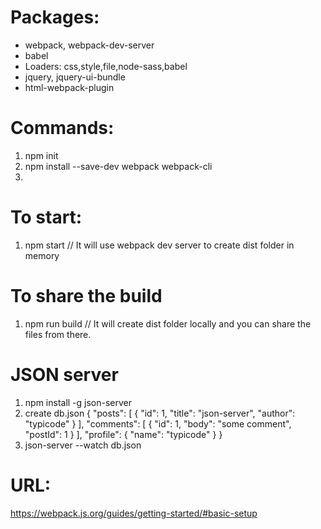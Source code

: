 # Packages:
* webpack, webpack-dev-server
* babel
* Loaders: css,style,file,node-sass,babel
* jquery, jquery-ui-bundle
* html-webpack-plugin

# Commands:
1. npm init
2. npm install --save-dev webpack webpack-cli
3. 

# To start:
1. npm start        // It will use webpack dev server to create dist folder in memory 

# To share the build
1. npm run build    // It will create dist folder locally and you can share the files from there.

# JSON server
1. npm install -g json-server
2. create db.json 
    { "posts": [ { "id": 1, "title": "json-server", "author": "typicode" } ], "comments": [ { "id": 1, "body": "some comment", "postId": 1 } ], "profile": { "name": "typicode" } }
3. json-server --watch db.json

# URL:
https://webpack.js.org/guides/getting-started/#basic-setup
